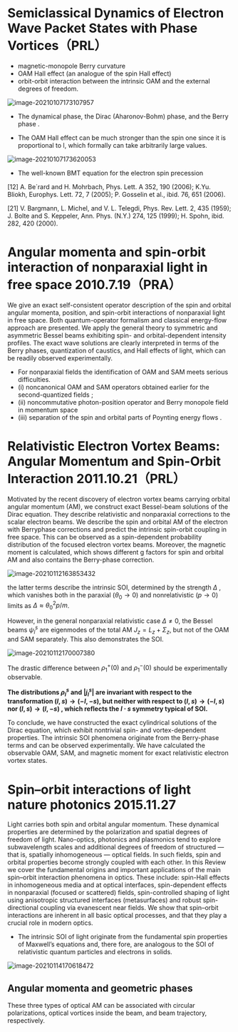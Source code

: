 # Semiclassical Dynamics of Electron Wave Packet States with Phase Vortices（PRL）

- magnetic-monopole Berry curvature
- OAM Hall effect (an analogue of the spin Hall effect)
- orbit-orbit interaction between the intrinsic OAM and the external degrees of freedom.

![image-20210107173107957](C:\Users\雷少虎\AppData\Roaming\Typora\typora-user-images\image-20210107173107957.png)

- The dynamical phase, the Dirac (Aharonov-Bohm) phase, and the Berry phase .

- The OAM Hall effect can be much stronger than the spin one since it is proportional to l, which formally can take arbitrarily large values.

![image-20210107173620053](C:\Users\雷少虎\AppData\Roaming\Typora\typora-user-images\image-20210107173620053.png)

- The well-known BMT equation for the electron spin precession

[12] A. Be´rard and H. Mohrbach, Phys. Lett. A 352, 190 (2006); K.Yu. Bliokh, Europhys. Lett. 72, 7 (2005); P. Gosselin et al., ibid. 76, 651 (2006).

[21] V. Bargmann, L. Michel, and V. L. Telegdi, Phys. Rev. Lett. 2, 435 (1959); J. Bolte and S. Keppeler, Ann. Phys. (N.Y.) 274, 125 (1999); H. Spohn, ibid. 282, 420 (2000).





# Angular momenta and spin-orbit interaction of nonparaxial light in free space  2010.7.19（PRA）

We give an exact self-consistent operator description of the spin and orbital angular momenta, position,
and spin-orbit interactions of nonparaxial light in free space. Both quantum-operator formalism and classical
energy-flow approach are presented. We apply the general theory to symmetric and asymmetric Bessel beams
exhibiting spin- and orbital-dependent intensity profiles. The exact wave solutions are clearly interpreted in
terms of the Berry phases, quantization of caustics, and Hall effects of light, which can be readily observed
experimentally.



- For nonparaxial fields the identification of OAM and SAM meets serious difficulties.
- (i) noncanonical OAM and SAM operators obtained earlier for the second-quantized fields ;
-  (ii) noncommutative photon-position operator and Berry monopole field in momentum space 
- (iii) separation of the spin and orbital parts of Poynting energy flows .





# Relativistic Electron Vortex Beams: Angular Momentum and Spin-Orbit Interaction 2011.10.21（PRL）

Motivated by the recent discovery of electron vortex beams carrying orbital angular momentum (AM),
we construct exact Bessel-beam solutions of the Dirac equation. They describe relativistic and nonparaxial
corrections to the scalar electron beams. We describe the spin and orbital AM of the electron with Berryphase
corrections and predict the intrinsic spin-orbit coupling in free space. This can be observed as a
spin-dependent probability distribution of the focused electron vortex beams. Moreover, the magnetic
moment is calculated, which shows different g factors for spin and orbital AM and also contains the
Berry-phase correction.

![image-20210112163853432](C:\Users\雷少虎\AppData\Roaming\Typora\typora-user-images\image-20210112163853432.png)



the latter terms describe the intrinsic SOI, determined by the strength $\Delta$  , which vanishes both in the paraxial $(\theta_0 \rightarrow 0)$ and nonrelativistic $(p \rightarrow 0)$ limits
as $\Delta \approx \theta_0^2p/m$.

However, in the general nonparaxial relativistic case $\Delta \neq 0$, the Bessel beams $\psi_l^s$ are eigenmodes of the total AM  $J_z=L_z+\Sigma_z$, but not of the OAM and SAM separately. This also demonstrates the SOI.

![image-20210112170007380](C:\Users\雷少虎\AppData\Roaming\Typora\typora-user-images\image-20210112170007380.png)

The drastic difference between $\rho_1^+(0)$ and $\rho_1^-(0)$ should be experimentally observable.



**The distributions $\rho_l^s$ and $|j_l^s|$ are invariant with respect to the transformation $(l,s)\rightarrow (-l,-s)$, but neither with respect to $(l,s)\rightarrow (-l,s)$ nor $(l,s)\rightarrow (l,-s)$ , which reflects the $l\cdot s$ symmetry typical of SOI.**



To conclude, we have constructed the exact cylindrical solutions of the Dirac equation, which exhibit nontrivial spin- and vortex-dependent properties. The intrinsic SOI phenomena originate from the Berry-phase terms and can be observed experimentally. We have calculated the observable OAM, SAM, and magnetic moment for exact relativistic electron vortex states.





# Spin–orbit interactions of light   nature photonics 2015.11.27

Light carries both spin and orbital angular momentum. These dynamical properties are determined by the polarization and spatial degrees of freedom of light. Nano-optics, photonics and plasmonics tend to explore subwavelength scales and additional degrees of freedom of structured — that is, spatially inhomogeneous — optical fields. In such fields, spin and orbital properties become strongly coupled with each other. In this Review we cover the fundamental origins and important applications of the main spin–orbit interaction phenomena in optics. These include: spin-Hall effects in inhomogeneous media and at optical interfaces, spin-dependent effects in nonparaxial (focused or scattered) fields, spin-controlled shaping of light using anisotropic structured interfaces (metasurfaces) and robust spin-directional coupling via evanescent near fields. We show that spin–orbit interactions are inherent in all basic optical processes, and that they play a crucial role in modern optics.

- The intrinsic SOI of light originate from the fundamental spin properties of Maxwell’s equations and, there
  fore, are analogous to the SOI of relativistic quantum particles and electrons in solids.



![image-20210114170618472](E:\C++\note\2021\Reading.assets\image-20210114170618472.png)



## Angular momenta and geometric phases

These three types of optical AM can be associated with circular polarizations, optical vortices inside the beam, and beam trajectory, respectively.